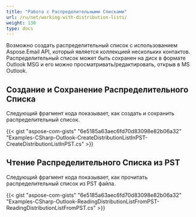 ```yaml
---
title: "Работа с Распределительными Списками"
url: /ru/net/working-with-distribution-lists/
weight: 130
type: docs
---
```



Возможно создать распределительный список с использованием Aspose.Email API, который является коллекцией нескольких контактов. Распределительный список может быть сохранен на диск в формате Outlook MSG и его можно просматривать/редактировать, открыв в MS Outlook.

## **Создание и Сохранение Распределительного Списка**

Следующий фрагмент кода показывает, как создать и сохранить распределительный список.

{{< gist "aspose-com-gists" "6e5185a63aec6fd70d83098e82b06a32" "Examples-CSharp-Outlook-CreateDistributionListInPST-CreateDistributionListInPST.cs" >}}

## **Чтение Распределительного Списка из PST**

Следующий фрагмент кода показывает, как прочитать распределительный список из PST файла.

{{< gist "aspose-com-gists" "6e5185a63aec6fd70d83098e82b06a32" "Examples-CSharp-Outlook-ReadingDistributionListFromPST-ReadingDistributionListFromPST.cs" >}}